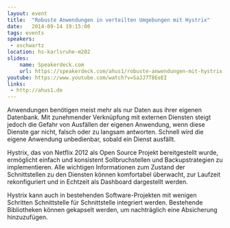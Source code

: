 ```yaml
---
layout: event
title:  "Robuste Anwendungen in verteilten Umgebungen mit Hystrix"
date:   2014-09-14 19:15:00
tags: events
speakers:
 - aschwartz
location: hs-karlsruhe-m202
slides: 
    name: Speakerdeck.com
    url: https://speakerdeck.com/ahus1/robuste-anwendungen-mit-hystrix
youtube: https://www.youtube.com/watch?v=SaJJ7T8EeEI
links:
 - http://ahus1.de
---
```


Anwendungen benötigen meist mehr als nur Daten aus ihrer eigenen Datenbank. Mit zunehmender Verknüpfung mit externen Diensten steigt jedoch die Gefahr von Ausfällen der eigenen Anwendung, wenn diese Dienste gar nicht, falsch oder zu langsam antworten. Schnell wird die eigene Anwendung unbedienbar, sobald ein Dienst ausfällt.

Hystrix, das von Netflix 2012 als Open Source Projekt bereitgestellt wurde, ermöglicht einfach und konsistent Sollbruchstellen und Backupstrategien zu implementieren. Alle wichtigen Informationen zum Zustand der Schnittstellen zu den Diensten können komfortabel überwacht, zur Laufzeit rekonfiguriert und in Echtzeit als Dashboard dargestellt werden.

Hystrix kann auch in bestehenden Software-Projekten mit wenigen Schritten Schnittstelle für Schnittstelle integriert werden. Bestehende Bibliotheken können gekapselt werden, um nachträglich eine Absicherung hinzuzufügen.
